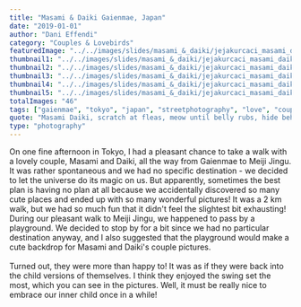 ```yaml
---
title: "Masami & Daiki Gaienmae, Japan"
date: "2019-01-01"
author: "Dani Effendi"
category: "Couples & Lovebirds"
featuredImage: "../../images/slides/masami_&_daiki/jejakurcaci_masami_daiki_couplesession-03.jpg"
thumbnail1: "../../images/slides/masami_&_daiki/jejakurcaci_masami_daiki_couplesession-16.jpg"
thumbnail2: "../../images/slides/masami_&_daiki/jejakurcaci_masami_daiki_couplesession-19.jpg"
thumbnail3: "../../images/slides/masami_&_daiki/jejakurcaci_masami_daiki_couplesession-30.jpg"
thumbnail4: "../../images/slides/masami_&_daiki/jejakurcaci_masami_daiki_couplesession-35.jpg"
thumbnail5: "../../images/slides/masami_&_daiki/jejakurcaci_masami_daiki_couplesession-38.jpg"
totalImages: "46"
tags: ["gaienmae", "tokyo", "japan", "streetphotography", "love", "couple", "wanderlust", "2019", "couplesession"]
quote: "Masami Daiki, scratch at fleas, meow until belly rubs, hide behind curtain when vacuum cleaner is on scratch strangers and poo on owners food claw at curtains stretch and yawn nibble on tuna ignore human bite human hand eat a plant, kill a hand."
type: "photography"
---
```


On one fine afternoon in Tokyo, I had a pleasant chance to take a walk with a lovely couple, Masami and Daiki, all the way from Gaienmae to Meiji Jingu. It was rather spontaneous and we had no specific destination - we decided to let the universe do its magic on us. But apparently, sometimes the best plan is having no plan at all because we accidentally discovered so many cute places and ended up with so many wonderful pictures! It was a 2 km walk, but we had so much fun that it didn't feel the slightest bit exhausting!
During our pleasant walk to Meiji Jingu, we happened to pass by a playground. We decided to stop by for a bit since we had no particular destination anyway, and I also suggested that the playground would make a cute backdrop for Masami and Daiki's couple pictures.
<br/>
<br/>
Turned out, they were more than happy to! It was as if they were back into the child versions of themselves. I think they enjoyed the swing set the most, which you can see in the pictures. Well, it must be really nice to embrace our inner child once in a while!
